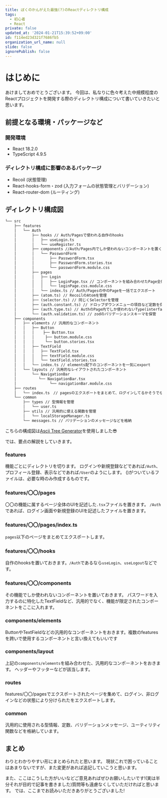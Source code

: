 ```yaml
---
title: ぼくのかんがえた最強(?)のReactディレクトリ構成
tags:
  - 初心者
  - React
private: false
updated_at: '2024-01-21T15:39:52+09:00'
id: f114ed23d321f7686fb5
organization_url_name: null
slide: false
ignorePublish: false
---
```

# はじめに
あけましておめでとうございます。
今回は、私なりに色々考えた中規模程度のReactプロジェクトを開発する際のディレクトリ構成について書いていきたいと思います。

## 前提となる環境・パッケージなど
### 開発環境
- React 18.2.0
- TypeScript 4.9.5
### ディレクトリ構成に影響のあるパッケージ
- Recoil (状態管理)
- React-hooks-form・zod (入力フォームの状態管理とバリデーション) 
- React-router-dom (ルーティング)

## ディレクトリ構成図

```txt
└── src
    ├── features
    │   └── Auth
    │       ├── hooks // Auth/Pagesで使われる自作のhooks
    │       │   ├── useLogin.ts
    │       │   └── useRegister.ts
    │       ├── components //Auth/Pages内でしか使われないコンポーネントを置く
    │       │   └── PasswordForm
    │       │       ├── PasswordForm.tsx
    │       │       ├── PasswordForm.stories.tsx
    │       │       └── passwordForm.module.css
    │       ├── pages
    │       │   ├── Login
    │       │   │   ├── LoginPage.tsx // コンポーネントを組み合わせたPage全体の状態、レイアウトを記述する
    │       │   │   └── loginPage.css.module.css
    │       │   └── index.ts // Auth/Pagesの中のPageを一括でエクスポート
    │       ├── (atom.ts) // RecoilのAtomを管理
    │       ├── (selector.ts) // 同じくSelectorを管理
    │       ├── (auth.constant.ts) // ドロップダウンメニューの項目など定数を保管
    │       ├── (auth.type.ts) // AuthのPage内でしか使われないType(interface)を保管
    │       └── (auth.validation.ts) // zodのバリデーションスキーマを保管
    ├── components
    │   ├── elements // 汎用的なコンポーネント
    │   │   ├── Button
    │   │   │    ├── Button.tsx
    │   │   │     ├── button.module.css
    │   │   │     └── button.stories.tsx
    │   │   ├── TextField
    │   │   │   ├── TextField.tsx
    │   │   │   ├── textField.module.css
    │   │   │   └── textField.stories.tsx
    │   │   └── index.ts // elements配下のコンポーネントを一気にexport
    │   └── layouts // 汎用的なレイアウトされたコンポーネント
    │       └── NavigationBar
    │          └── NavigationBar.tsx
    │               └── navigationBar.module.css
    ├── routes
    │   └── index.ts　// pagesのエクスポートをまとめて、ログインしてるかそうでないかで分けた<Routes/>をエクスポート
    └── common
        ├── types // 型情報を管理
        │   └── user.ts
        ├── utils // 汎用的に使える関数を管理
        │   └── localStorageManager.ts
        └── messages.ts // バリデーションのメッセージなどを格納
```

こちらの構成図は[Ascii Tree Generator](https://marketplace.visualstudio.com/items?itemName=aprilandjan.ascii-tree-generator)を使用しました😎

では、要点の解説をしていきます。

### features
機能ごとにディレクトリを切ります。
ログインや新規登録などであれば`/Auth`、プロフィール登録、表示などであれば`/User`のようにします。
()がついているファイルは、必要な時のみ作成するものです。

### features/〇〇/pages
〇〇の機能に属するページ全体のUIを記述した`.tsx`ファイルを置きます。
`/Auth`であれば、ログイン画面や新規登録のUIを記述したファイルを置きます。

### features/〇〇/pages/index.ts
`pages`以下のページをまとめてエクスポートします。

### features/〇〇/hooks
自作のhooksを置いておきます。`/Auth`であるなら`useLogin`、`useLogout`などです。

### features/〇〇/components
その機能でしか使われないコンポーネントを置いておきます。
パスワードを入力するのに特化したTextFieldなど、汎用的でなく、機能が限定されたコンポーネントをここに入れます。

### components/elements
ButtonやTextFieldなどの汎用的なコンポーネントをおきます。複数のfeaturesを跨いで使用するコンポーネントと言い換えてもいいです

### components/layout
上記の`components/elements`を組み合わせた、汎用的なコンポーネントをおきます。
ヘッダーやフッターなどが該当します。

### routes
features/〇〇/pagesでエクスポートされたページを集めて、ログイン、非ログインなどの状態により分けられた<Routes/>をエクスポートします。

### common
汎用的に使用される型情報、定数、バリデーションメッセージ、ユーティリティ関数などを格納しています。

## まとめ
わりとわかりやすい形にまとめられたと思います。
現状これで困っていることはあまりないですが、また変更があれば追記していこうと思います。

また、ここはこうした方がいいなどご意見あればぜひお願いしたいです!(実は半分それが目的で記事を書きました)質問等も遠慮なくしていただければと思います。
では、ここまでお読みいただきありがとうございました!
